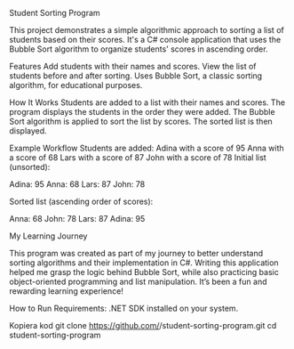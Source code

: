Student Sorting Program

This project demonstrates a simple algorithmic approach to sorting a list of students based on their scores. It's a C# console application that uses the Bubble Sort algorithm 
to organize students' scores in ascending order.

Features
Add students with their names and scores.
View the list of students before and after sorting.
Uses Bubble Sort, a classic sorting algorithm, for educational purposes.

How It Works
Students are added to a list with their names and scores.
The program displays the students in the order they were added.
The Bubble Sort algorithm is applied to sort the list by scores.
The sorted list is then displayed.

Example Workflow
Students are added:
Adina with a score of 95
Anna with a score of 68
Lars with a score of 87
John with a score of 78
Initial list (unsorted):


Adina: 95
Anna: 68
Lars: 87
John: 78

Sorted list (ascending order of scores):

Anna: 68
John: 78
Lars: 87
Adina: 95

My Learning Journey

This program was created as part of my journey to better understand sorting algorithms and their implementation in C#. 
Writing this application helped me grasp the logic behind Bubble Sort, while also practicing basic object-oriented programming and list manipulation. 
It’s been a fun and rewarding learning experience!

How to Run
Requirements:
.NET SDK installed on your system.

Kopiera kod
git clone https://github.com/<your-username>/student-sorting-program.git
cd student-sorting-program

